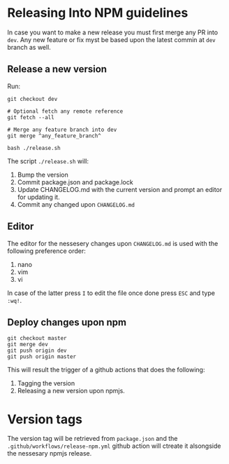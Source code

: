 # Releasing Into NPM guidelines

In case you want to make a new release you must first merge any PR into `dev`. Any new feature or fix myst be based upon the latest commin at `dev` branch as well.

## Release a new version

Run:

```
git checkout dev

# Optional fetch any remote reference
git fetch --all

# Merge any feature branch into dev
git merge ^any_feature_branch^

bash ./release.sh
```
The script `./release.sh` will:

1. Bump the version
2. Commit package.json and package.lock
3. Update CHANGELOG.md with the current version and prompt an editor for updating it.
4. Commit any changed upon `CHANGELOG.md`

## Editor

The editor for the nessesery changes upon `CHANGELOG.md` is used with the following preference order:

1. nano
2. vim
2. vi

In case of the latter press `I` to edit the file once done press `ESC` and type `:wq!`.

## Deploy changes upon npm

```
git checkout master
git merge dev
git push origin dev
git push origin master
```

This will result the trigger of a github actions that does the following:

1. Tagging the version
2. Releasing a new version upon npmjs.

# Version tags

The version tag will be retrieved from `package.json` and the `.github/workflows/release-npm.yml` github action will ctreate it alsongside the nessesary npmjs release.